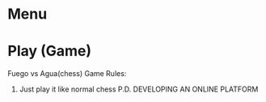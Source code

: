 # Menu

# Play (Game)
  Fuego vs Agua(chess)
  Game Rules:
  1. Just play it like normal chess
  P.D. DEVELOPING AN ONLINE PLATFORM
